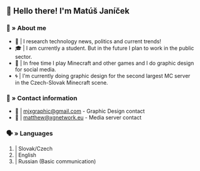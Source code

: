## 👋 Hello there! I'm Matúš Janíček
### 👨 » About me

- 🍵 | I research technology news, politics and current trends!     
- 🎓 | I am currently a student. But in the future I plan to work in the public sector.
- 🧵 | In free time I play Minecraft and other games and I do graphic design for social media.
- 🌀 | I'm currently doing graphic design for the second largest MC server in the Czech-Slovak Minecraft scene.


### 📱 » Contact information

- 📧 | mjxgraphic@gmail.com - Graphic Design contact
- 📧 | matthew@xgnetwork.eu - Media server contact


### 🗣️ » Languages
1. | Slovak/Czech
2. | English
3. | Russian (Basic communication)
